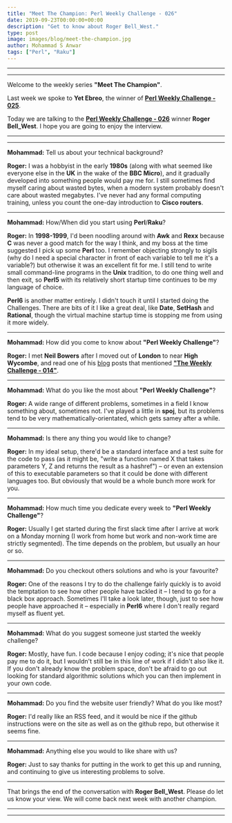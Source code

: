 ```yaml
---
title: "Meet The Champion: Perl Weekly Challenge - 026"
date: 2019-09-23T00:00:00+00:00
description: "Get to know about Roger Bell_West."
type: post
image: images/blog/meet-the-champion.jpg
author: Mohammad S Anwar
tags: ["Perl", "Raku"]
---
```

***
***

Welcome to the weekly series **"Meet The Champion"**.

Last week we spoke to **Yet Ebreo**, the winner of **[Perl Weekly Challenge - 025](/blog/meet-the-champion-025)**.

Today we are talking to the **[Perl Weekly Challenge - 026](/blog/perl-weekly-challenge-026)** winner **Roger Bell_West**. I hope you are going to enjoy the interview.

***
***

**Mohammad:** Tell us about your technical background?

**Roger:** I was a hobbyist in the early **1980s** (along with what seemed like everyone else in the **UK** in the wake of the **BBC Micro**), and it gradually developed into something people would pay me for. I still sometimes find myself caring about wasted bytes, when a modern system probably doesn't care about wasted megabytes. I've never had any formal computing training, unless you count the one-day introduction to **Cisco routers**.

***

**Mohammad:** How/When did you start using **Perl**/**Raku**?

**Roger:** In **1998-1999**, I'd been noodling around with **Awk** and **Rexx** because **C** was never a good match for the way I think, and my boss at the time suggested I pick up some **Perl** too. I remember objecting strongly to sigils (why do I need a special character in front of each variable to tell me it's a variable?) but otherwise it was an excellent fit for me. I still tend to write small command-line programs in the **Unix** tradition, to do one thing well and then exit, so **Perl5** with its relatively short startup time continues to be my language of choice.

**Perl6** is another matter entirely. I didn't touch it until I started doing the Challenges. There are bits of it I like a great deal, like **Date**, **SetHash** and **Rational**, though the virtual machine startup time is stopping me from using it more widely.

***

**Mohammad:** How did you come to know about **"Perl Weekly Challenge"**?

**Roger:** I met **Neil Bowers** after I moved out of **London** to near **High Wycombe**, and read one of his [blog](http://neilb.org/2019/06/24/additional-challenge-14.html) posts that mentioned **["The Weekly Challenge - 014"](/blog/perl-weekly-challenge-014/)**.

***

**Mohammad:** What do you like the most about **"Perl Weekly Challenge"**?

**Roger:** A wide range of different problems, sometimes in a field I know something about, sometimes not. I've played a little in **spoj**, but its problems tend to be very mathematically-orientated, which gets samey after a while.

***

**Mohammad:** Is there any thing you would like to change?

**Roger:** In my ideal setup, there'd be a standard interface and a test suite for the code to pass (as it might be, "write a function named X that takes parameters Y, Z and returns the result as a hashref") – or even an extension of this to executable parameters so that it could be done with different languages too. But obviously that would be a whole bunch more work for you.

***

**Mohammad:** How much time you dedicate every week to **"Perl Weekly Challenge"**?

**Roger:** Usually I get started during the first slack time after I arrive at work on a Monday morning (I work from home but work and non-work time are strictly segmented). The time depends on the problem, but usually an hour or so.

***

**Mohammad:** Do you checkout others solutions and who is your favourite?

**Roger:** One of the reasons I try to do the challenge fairly quickly is to avoid the temptation to see how other people have tackled it – I tend to go for a black box approach. Sometimes I'll take a look later, though, just to see how people have approached it – especially in **Perl6** where I don't really regard myself as fluent yet.

***

**Mohammad:** What do you suggest someone just started the weekly challenge?

**Roger:** Mostly, have fun. I code because I enjoy coding; it's nice that people pay me to do it, but I wouldn't still be in this line of work if I didn't also like it. If you don't already know the problem space, don't be afraid to go out looking for standard algorithmic solutions which you can then implement in your own code.

***

**Mohammad:** Do you find the website user friendly? What do you like most?

**Roger:** I'd really like an RSS feed, and it would be nice if the github instructions were on the site as well as on the github repo, but otherwise it seems fine.

***

**Mohammad:** Anything else you would to like share with us?

**Roger:** Just to say thanks for putting in the work to get this up and running, and continuing to give us interesting problems to solve.

***

That brings the end of the conversation with **Roger Bell_West**. Please do let us know your view. We will come back next week with another champion.

***
***
